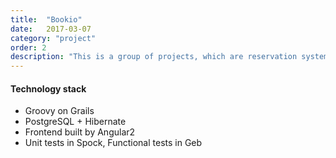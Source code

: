 ```yaml
---
title:  "Bookio"
date:   2017-03-07
category: "project"
order: 2
description: "This is a group of projects, which are reservation systems for restaurants,services and accommodation."
---
```

#### Technology stack

*   Groovy on Grails
*   PostgreSQL + Hibernate
*   Frontend built by Angular2
*   Unit tests in Spock, Functional tests in Geb



